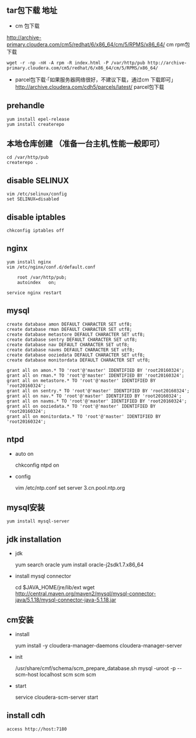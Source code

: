 ## tar包下载 地址

- cm 包下载

http://archive-primary.cloudera.com/cm5/redhat/6/x86_64/cm/5/RPMS/x86_64/ cm rpm包下载

	wget -r -np -nH -A rpm -R index.html -P /var/http/pub http://archive-primary.cloudera.com/cm5/redhat/6/x86_64/cm/5/RPMS/x86_64/

- parcel包下载·「如果服务器网络很好，不建议下载，通过cm 下载即可」
	http://archive.cloudera.com/cdh5/parcels/latest/  parcel包下载

## prehandle

	yum install epel-release
	yum install createrepo

## 本地仓库创建 （准备一台主机,性能一般即可）

	cd /var/http/pub
	createrepo .

##  disable SELINUX

	vim /etc/selinux/config
	set SELINUX=disabled

## disable iptables

	chkconfig iptables off

## nginx

	yum install nginx
	vim /etc/nginx/conf.d/default.conf

```
	root /var/http/pub;
	autoindex 	on;
```

	service nginx restart

## mysql
```
create database amon DEFAULT CHARACTER SET utf8;
create database rman DEFAULT CHARACTER SET utf8;
create database metastore DEFAULT CHARACTER SET utf8;
create database sentry DEFAULT CHARACTER SET utf8;
create database nav DEFAULT CHARACTER SET utf8;
create database navms DEFAULT CHARACTER SET utf8;
create database ooziedata DEFAULT CHARACTER SET utf8;
create database monitordata DEFAULT CHARACTER SET utf8;

grant all on amon.* TO 'root'@'master' IDENTIFIED BY 'root20160324';
grant all on rman.* TO 'root'@'master' IDENTIFIED BY 'root20160324';
grant all on metastore.* TO 'root'@'master' IDENTIFIED BY 'root20160324';
grant all on sentry.* TO 'root'@'master' IDENTIFIED BY 'root20160324';
grant all on nav.* TO 'root'@'master' IDENTIFIED BY 'root20160324';
grant all on navms.* TO 'root'@'master' IDENTIFIED BY 'root20160324';
grant all on ooziedata.* TO 'root'@'master' IDENTIFIED BY 'root20160324';
grant all on monitordata.* TO 'root'@'master' IDENTIFIED BY 'root20160324';
```
## ntpd

- auto on

	chkconfig ntpd on

- config

	vim /etc/ntp.conf
	set server 3.cn.pool.ntp.org

## mysql安装

	yum install mysql-server

## jdk installation

- jdk

	yum search oracle
	yum install oracle-j2sdk1.7.x86_64

- install mysql connector

	cd $JAVA_HOME/jre/lib/ext
	wget http://central.maven.org/maven2/mysql/mysql-connector-java/5.1.18/mysql-connector-java-5.1.18.jar

## cm安装

- install

	yum install -y cloudera-manager-daemons cloudera-manager-server

- init

	/usr/share/cmf/schema/scm_prepare_database.sh mysql -uroot -p --scm-host localhost scm scm scm

- start

	service cloudera-scm-server start

## install cdh

	access http://host:7180
